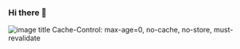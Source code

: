 ### Hi there 👋
![image title](https://rushter.com/counter.svg)
Cache-Control: max-age=0, no-cache, no-store, must-revalidate
<!--
**ananya-mashi/ananya-mashi** is a ✨ _special_ ✨ repository because its `README.md` (this file) appears on your GitHub profile.
Here are some ideas to get you started:

- 🔭 I’m currently working on ...
- 🌱 I’m currently learning ...
- 👯 I’m looking to collaborate on ...
- 🤔 I’m looking for help with ...
- 💬 Ask me about ...
- 📫 How to reach me: ...
- 😄 Pronouns: ...
- ⚡ Fun fact: ...
-->
